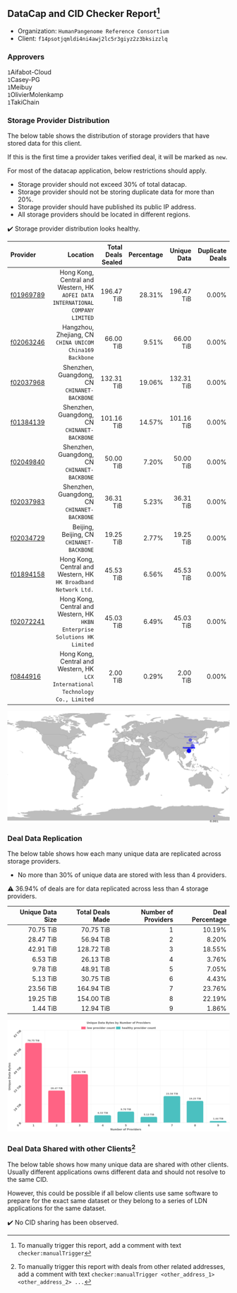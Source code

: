 ## DataCap and CID Checker Report[^1]
 - Organization: `HumanPangenome Reference Consortium`
 - Client: `f14psotjqmldi4ni4awj2lc5r3giyz2z3bksizzlq`
### Approvers
`1`Aifabot-Cloud<br/>`1`Casey-PG<br/>`1`Meibuy<br/>`1`OlivierMolenkamp<br/>`1`TakiChain

### Storage Provider Distribution
The below table shows the distribution of storage providers that have stored data for this client.

If this is the first time a provider takes verified deal, it will be marked as `new`.

For most of the datacap application, below restrictions should apply.
 - Storage provider should not exceed 30% of total datacap.
 - Storage provider should not be storing duplicate data for more than 20%.
 - Storage provider should have published its public IP address.
 - All storage providers should be located in different regions.

✔️ Storage provider distribution looks healthy.

| Provider                                              |                                                                           Location | Total Deals Sealed | Percentage | Unique Data | Duplicate Deals |
| :---------------------------------------------------- | ---------------------------------------------------------------------------------: | -----------------: | ---------: | ----------: | --------------: |
| [f01969789](https://filfox.info/en/address/f01969789) |  Hong Kong, Central and Western, HK<br/>`AOFEI DATA INTERNATIONAL COMPANY LIMITED` |         196.47 TiB |     28.31% |  196.47 TiB |           0.00% |
| [f02063246](https://filfox.info/en/address/f02063246) |                        Hangzhou, Zhejiang, CN<br/>`CHINA UNICOM China169 Backbone` |          66.00 TiB |      9.51% |   66.00 TiB |           0.00% |
| [f02037968](https://filfox.info/en/address/f02037968) |                                    Shenzhen, Guangdong, CN<br/>`CHINANET-BACKBONE` |         132.31 TiB |     19.06% |  132.31 TiB |           0.00% |
| [f01384139](https://filfox.info/en/address/f01384139) |                                    Shenzhen, Guangdong, CN<br/>`CHINANET-BACKBONE` |         101.16 TiB |     14.57% |  101.16 TiB |           0.00% |
| [f02049840](https://filfox.info/en/address/f02049840) |                                    Shenzhen, Guangdong, CN<br/>`CHINANET-BACKBONE` |          50.00 TiB |      7.20% |   50.00 TiB |           0.00% |
| [f02037983](https://filfox.info/en/address/f02037983) |                                    Shenzhen, Guangdong, CN<br/>`CHINANET-BACKBONE` |          36.31 TiB |      5.23% |   36.31 TiB |           0.00% |
| [f02034729](https://filfox.info/en/address/f02034729) |                                       Beijing, Beijing, CN<br/>`CHINANET-BACKBONE` |          19.25 TiB |      2.77% |   19.25 TiB |           0.00% |
| [f01894158](https://filfox.info/en/address/f01894158) |                 Hong Kong, Central and Western, HK<br/>`HK Broadband Network Ltd.` |          45.53 TiB |      6.56% |   45.53 TiB |           0.00% |
| [f02072241](https://filfox.info/en/address/f02072241) |      Hong Kong, Central and Western, HK<br/>`HKBN Enterprise Solutions HK Limited` |          45.03 TiB |      6.49% |   45.03 TiB |           0.00% |
| [f0844916](https://filfox.info/en/address/f0844916)   | Hong Kong, Central and Western, HK<br/>`LCX International Technology Co., Limited` |           2.00 TiB |      0.29% |    2.00 TiB |           0.00% |

<img src="https://raw.githubusercontent.com/data-preservation-programs/filplus-checker-assets/main/filecoin-project/filecoin-plus-large-datasets/issues/1620/1680856913253.png"/>

### Deal Data Replication
The below table shows how each many unique data are replicated across storage providers.

- No more than 30% of unique data are stored with less than 4 providers.

⚠️ 36.94% of deals are for data replicated across less than 4 storage providers.

| Unique Data Size | Total Deals Made | Number of Providers | Deal Percentage |
| ---------------: | ---------------: | ------------------: | --------------: |
|        70.75 TiB |        70.75 TiB |                   1 |          10.19% |
|        28.47 TiB |        56.94 TiB |                   2 |           8.20% |
|        42.91 TiB |       128.72 TiB |                   3 |          18.55% |
|         6.53 TiB |        26.13 TiB |                   4 |           3.76% |
|         9.78 TiB |        48.91 TiB |                   5 |           7.05% |
|         5.13 TiB |        30.75 TiB |                   6 |           4.43% |
|        23.56 TiB |       164.94 TiB |                   7 |          23.76% |
|        19.25 TiB |       154.00 TiB |                   8 |          22.19% |
|         1.44 TiB |        12.94 TiB |                   9 |           1.86% |

<img src="https://raw.githubusercontent.com/data-preservation-programs/filplus-checker-assets/main/filecoin-project/filecoin-plus-large-datasets/issues/1620/1680856913982.png"/>

### Deal Data Shared with other Clients[^3]
The below table shows how many unique data are shared with other clients.
Usually different applications owns different data and should not resolve to the same CID.

However, this could be possible if all below clients use same software to prepare for the exact same dataset or they belong to a series of LDN applications for the same dataset.

✔️ No CID sharing has been observed.

[^1]: To manually trigger this report, add a comment with text `checker:manualTrigger`

[^2]: Deals from those addresses are combined into this report as they are specified with `checker:manualTrigger`

[^3]: To manually trigger this report with deals from other related addresses, add a comment with text `checker:manualTrigger <other_address_1> <other_address_2> ...`
